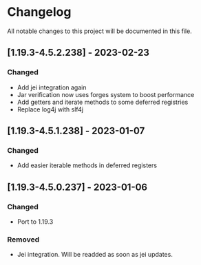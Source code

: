 # Changelog
All notable changes to this project will be documented in this file.

## [1.19.3-4.5.2.238] - 2023-02-23
### Changed
 - Add jei integration again
 - Jar verification now uses forges system to boost performance
 - Add getters and iterate methods to some deferred registries
 - Replace log4j with slf4j

## [1.19.3-4.5.1.238] - 2023-01-07
### Changed
 - Add easier iterable methods in deferred registers

## [1.19.3-4.5.0.237] - 2023-01-06
### Changed
 - Port to 1.19.3
 
### Removed
 - Jei integration. Will be readded as soon as jei updates.
